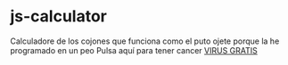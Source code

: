 # js-calculator

Calculadore de los cojones que funciona como el puto ojete porque la he programado en un peo
Pulsa aquí para tener cancer [VIRUS GRATIS](https://samuel2793.github.io/js-calculator/)
